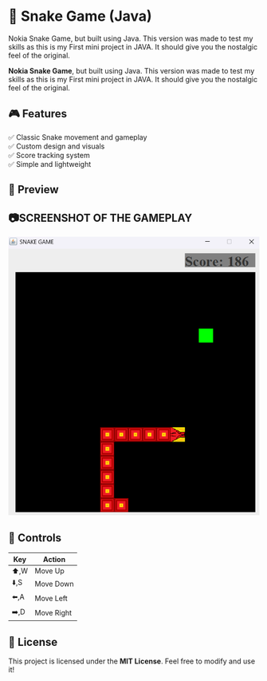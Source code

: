 # **🐍 Snake Game (Java)**
Nokia Snake Game, but built using Java. This version was made to test my skills as this is my First mini project in JAVA. It should give you the nostalgic feel of the original.

**Nokia Snake Game**, but built using Java. This version was made to test my skills as this is my First mini project in JAVA. It should give you the nostalgic feel of the original.
## **🎮 Features**

✅ Classic Snake movement and gameplay  
✅ Custom design and visuals  
✅ Score tracking system  
✅ Simple and lightweight

## **🎥 Preview**

## 📷**SCREENSHOT OF THE GAMEPLAY**

![Game Screenshot](https://github.com/Lord-Rim/Snake-Game-JAVA-/blob/main/Pasted%20image%2020250314112838.png)

## **📜 Controls**

| Key  | Action     |
| ---- | ---------- |
| ⬆️,W | Move Up    |
| ⬇️,S | Move Down  |
| ⬅️,A | Move Left  |
| ➡️,D | Move Right |
## **📜 License**

This project is licensed under the **MIT License**. Feel free to modify and use it!
